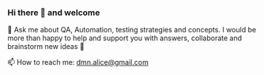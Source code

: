 ### Hi there 👋 and welcome
💬 Ask me about QA, Automation, testing strategies and concepts. I would be more than happy to help and support you with answers, collaborate and brainstorm new ideas 📝

📫 How to reach me: dmn.alice@gmail.com

<!--
**AliceIgorevna/AliceIgorevna** is a ✨ _special_ ✨ repository because its `README.md` (this file) appears on your GitHub profile.

Here are some ideas to get you started:

- 🔭 I’m currently working on ...
- 🌱 I’m currently learning ...
- 👯 I’m looking to collaborate on ...
- 🤔 I’m looking for help with ...
- 💬 Ask me about ...
- 📫 How to reach me: ...
- 😄 Pronouns: ...
- ⚡ Fun fact: ...
-->
